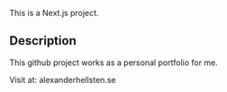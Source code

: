 This is a Next.js project.

## Description

This github project works as a personal portfolio for me.

Visit at: alexanderhellsten.se
